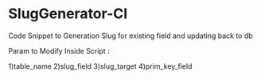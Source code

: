 # SlugGenerator-CI
Code Snippet to Generation Slug for existing field and updating back to db 

Param to Modify Inside Script :

1)table_name
2)slug_field
3)slug_target
4)prim_key_field


